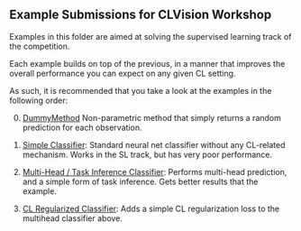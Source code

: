 ## Example Submissions for CLVision Workshop

Examples in this folder are aimed at solving the supervised learning track of the competition.

Each example builds on top of the previous, in a manner that improves the overall performance you can expect on any given CL setting.

As such, it is recommended that you take a look at the examples in the following order:

0. [DummyMethod](dummy_method.py)
    Non-parametric method that simply returns a random prediction for each observation.

1. [Simple Classifier](classifier.py):
    Standard neural net classifier without any CL-related mechanism. Works in the SL track, but has very poor performance.

2. [Multi-Head / Task Inference Classifier](multihead_classifier.py):
    Performs multi-head prediction, and a simple form of task inference. Gets better results that the example.

3. [CL Regularized Classifier](regularization_example.py):
    Adds a simple CL regularization loss to the multihead classifier above.
